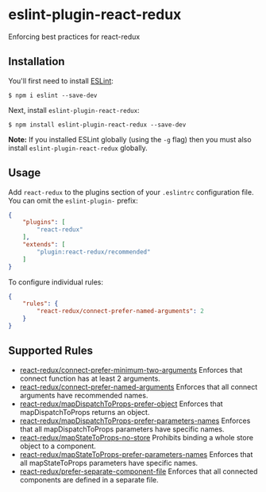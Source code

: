 # eslint-plugin-react-redux

Enforcing best practices for react-redux

## Installation

You'll first need to install [ESLint](http://eslint.org):

```
$ npm i eslint --save-dev
```

Next, install `eslint-plugin-react-redux`:

```
$ npm install eslint-plugin-react-redux --save-dev
```

**Note:** If you installed ESLint globally (using the `-g` flag) then you must also install `eslint-plugin-react-redux` globally.

## Usage

Add `react-redux` to the plugins section of your `.eslintrc` configuration file. You can omit the `eslint-plugin-` prefix:

```json
{
    "plugins": [
        "react-redux"
    ],
    "extends": [
        "plugin:react-redux/recommended"
    ]
}
```


To configure individual rules:

```json
{
    "rules": {
        "react-redux/connect-prefer-named-arguments": 2
    }
}
```

## Supported Rules

* [react-redux/connect-prefer-minimum-two-arguments](docs/rules/connect-prefer-minimum-two-arguments.md) Enforces that connect function has at least 2 arguments.
* [react-redux/connect-prefer-named-arguments](docs/rules/connect-prefer-named-arguments.md) Enforces that all connect arguments have recommended names.
* [react-redux/mapDispatchToProps-prefer-object](docs/rules/mapDispatchToProps-prefer-object.md) Enforces that mapDispatchToProps returns an object.
* [react-redux/mapDispatchToProps-prefer-parameters-names](docs/rules/mapDispatchToProps-prefer-parameters-names.md)  Enforces that all mapDispatchToProps parameters have specific names.
* [react-redux/mapStateToProps-no-store](docs/rules/mapStateToProps-no-store.md) Prohibits binding a whole store object to a component.
* [react-redux/mapStateToProps-prefer-parameters-names](docs/rules/mapStateToProps-prefer-parameters-names.md) Enforces that all mapStateToProps parameters have specific names.
* [react-redux/prefer-separate-component-file](docs/rules/prefer-separate-component-file.md) Enforces that all connected components are defined in a separate file.
